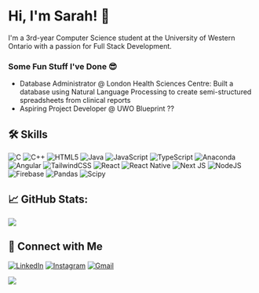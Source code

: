# Hi, I'm Sarah! 👋

I'm a 3rd-year Computer Science student at the University of Western Ontario with a passion for Full Stack Development.

### Some Fun Stuff I've Done 😎
- Database Administrator @ London Health Sciences Centre: Built a database using Natural Language Processing to create semi-structured spreadsheets from clinical reports 
- Aspiring Project Developer @ UWO Blueprint ??


## 🛠 Skills
![C](https://img.shields.io/badge/c-%2300599C.svg?style=for-the-badge&logo=c&logoColor=white) ![C++](https://img.shields.io/badge/c++-%2300599C.svg?style=for-the-badge&logo=c%2B%2B&logoColor=white) ![HTML5](https://img.shields.io/badge/html5-%23E34F26.svg?style=for-the-badge&logo=html5&logoColor=white) ![Java](https://img.shields.io/badge/java-%23ED8B00.svg?style=for-the-badge&logo=openjdk&logoColor=white) ![JavaScript](https://img.shields.io/badge/javascript-%23323330.svg?style=for-the-badge&logo=javascript&logoColor=%23F7DF1E) ![TypeScript](https://img.shields.io/badge/typescript-%23007ACC.svg?style=for-the-badge&logo=typescript&logoColor=white) ![Anaconda](https://img.shields.io/badge/Anaconda-%2344A833.svg?style=for-the-badge&logo=anaconda&logoColor=white) ![Angular](https://img.shields.io/badge/angular-%23DD0031.svg?style=for-the-badge&logo=angular&logoColor=white) ![TailwindCSS](https://img.shields.io/badge/tailwindcss-%2338B2AC.svg?style=for-the-badge&logo=tailwind-css&logoColor=white) ![React](https://img.shields.io/badge/react-%2320232a.svg?style=for-the-badge&logo=react&logoColor=%2361DAFB) ![React Native](https://img.shields.io/badge/react_native-%2320232a.svg?style=for-the-badge&logo=react&logoColor=%2361DAFB) ![Next JS](https://img.shields.io/badge/Next-black?style=for-the-badge&logo=next.js&logoColor=white) ![NodeJS](https://img.shields.io/badge/node.js-6DA55F?style=for-the-badge&logo=node.js&logoColor=white) ![Firebase](https://img.shields.io/badge/firebase-a08021?style=for-the-badge&logo=firebase&logoColor=ffcd34) ![Pandas](https://img.shields.io/badge/pandas-%23150458.svg?style=for-the-badge&logo=pandas&logoColor=white) ![Scipy](https://img.shields.io/badge/SciPy-%230C55A5.svg?style=for-the-badge&logo=scipy&logoColor=%white)

## 📈 GitHub Stats:
![](https://github-readme-stats.vercel.app/api?username=sarahchiang0529&theme=radical&hide_border=false&include_all_commits=false&count_private=false)<br/>

## 🔗 Connect with Me
[![LinkedIn](https://img.shields.io/badge/LinkedIn-%230077B5.svg?logo=linkedin&logoColor=white)](https://linkedin.com/in/sarahchiang0529) [![Instagram](https://img.shields.io/badge/Instagram-%23E4405F.svg?logo=Instagram&logoColor=white)](https://instagram.com/sarahchiang__) [![Gmail](https://img.shields.io/badge/Gmail-%230077B5.svg?logo=linkedin&logoColor=white)](https://gmail.com/in/schiang0529) 


[![](https://visitcount.itsvg.in/api?id=sarahchiang0529&icon=0&color=0)](https://visitcount.itsvg.in)


